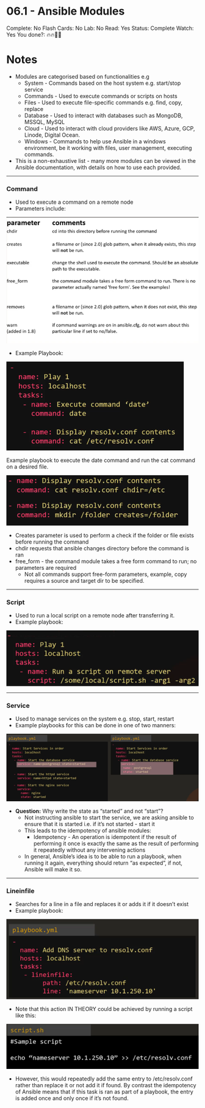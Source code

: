 # 06.1 - Ansible Modules

Complete: No
Flash Cards: No
Lab: No
Read: Yes
Status: Complete
Watch: Yes
You done?: 🔥🔥🌚🌚

# Notes

- Modules are categorised based on functionalities e.g
    - System - Commands based on the host system e.g. start/stop service
    - Commands - Used to execute commands or scripts on hosts
    - Files - Used to execute file-specific commands e.g. find, copy, replace
    - Database - Used to interact with databases such as MongoDB, MSSQL, MySQL
    - Cloud - Used to interact with cloud providers like AWS, Azure, GCP, Linode, Digital Ocean.
    - Windows - Commands to help use Ansible in a windows environment, be it working with files, user management, executing commands.
- This is a non-exhaustive list - many more modules can be viewed in the Ansible documentation, with details on how to use each provided.

---

### Command

- Used to execute a command on a remote node
- Parameters include:

![Command Module Parameters](images/command-params.png)

- Example Playbook:

![Example playbook to execute the date command and run the cat command on a desired file.](images/command-example-1.png)

Example playbook to execute the date command and run the cat command on a desired file.

![Untitled](images/command-example-2.png)

- Creates parameter is used to perform a check if the folder or file exists before running the command
- chdir requests that ansible changes directory before the command is ran
- free_form - the command module takes a free form command to run; no parameters are required
    - Not all commands support free-form parameters, example, copy requires a source and target dir to be specified.

---

### Script

- Used to run a local script on a remote node after transferring it.
- Example playbook:

![Script Example](images/script-example.png)

---

 

### Service

- Used to manage services on the system e.g. stop, start, restart
- Example playbooks for this can be done in one of two manners:

![Service Example](images/service-example.png)

- **Question:** Why write the state as “started” and not “start”?
    - Not instructing ansible to start the service, we are asking ansible to ensure that it is started i.e. if it’s not started - start it
    - This leads to the idempotency of ansible modules:
        - Idempotency - An operation is idempotent if the result of performing it once is exactly the same as the result of performing it repeatedly without any intervening actions
    - In general, Ansible’s idea is to be able to run a playbook, when running it again, everything should return “as expected”, if not, Ansible will make it so.

---

### Lineinfile

- Searches for a line in a file and replaces it or adds it if it doesn’t exist
- Example playbook:

![LineInFile Example](images/lineinfile-example.png)

- Note that this action IN THEORY could be achieved by running a script like this:

![LineInFile Script Example](images/lineinfile-script-example.png)

- However, this would repeatedly add the same entry to /etc/resolv.conf rather than replace it or not add it if found. By contrast the idempotency of Ansible means that if this task is ran as part of a playbook, the entry is added once and only once if it’s not found.